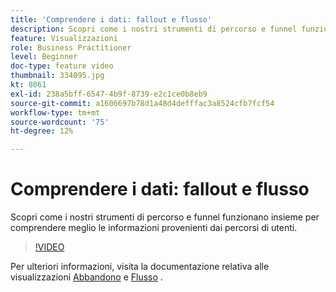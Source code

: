 ```yaml
---
title: 'Comprendere i dati: fallout e flusso'
description: Scopri come i nostri strumenti di percorso e funnel funzionano insieme per comprendere meglio le informazioni provenienti dai percorsi di utenti.
feature: Visualizzazioni
role: Business Practitioner
level: Beginner
doc-type: feature video
thumbnail: 334095.jpg
kt: 8061
exl-id: 238a5bff-6547-4b9f-8739-e2c1ce0b8eb9
source-git-commit: a1606697b78d1a48d4defffac3a8524cfb7fcf54
workflow-type: tm+mt
source-wordcount: '75'
ht-degree: 12%

---
```


# Comprendere i dati: fallout e flusso

Scopri come i nostri strumenti di percorso e funnel funzionano insieme per comprendere meglio le informazioni provenienti dai percorsi di utenti.

>[!VIDEO](https://video.tv.adobe.com/v/334095/?quality=12&learn=on)

Per ulteriori informazioni, visita la documentazione relativa alle visualizzazioni [Abbandono](https://experienceleague.adobe.com/docs/analytics/analyze/analysis-workspace/visualizations/fallout/fallout-flow.html?lang=en) e [Flusso](https://experienceleague.adobe.com/docs/analytics/analyze/analysis-workspace/visualizations/flow/flow.html?lang=en) .
